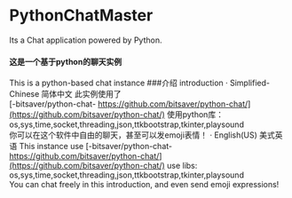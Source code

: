 # PythonChatMaster
Its a Chat application powered by Python.
#### 这是一个基于python的聊天实例
This is a python-based chat instance
###介绍 introduction
· Simplified-Chinese 简体中文
此实例使用了  
[-bitsaver/python-chat-  https://github.com/bitsaver/python-chat/](https://github.com/bitsaver/python-chat/)
使用python库：  
os,sys,time,socket,threading,json,ttkbootstrap,tkinter,playsound  
你可以在这个软件中自由的聊天，甚至可以发emoji表情！
· English(US) 美式英语
This instance use [-bitsaver/python-chat-  https://github.com/bitsaver/python-chat/](https://github.com/bitsaver/python-chat/)
use libs:
os,sys,time,socket,threading,json,ttkbootstrap,tkinter,playsound  
You can chat freely in this introduction, and even send emoji expressions!
